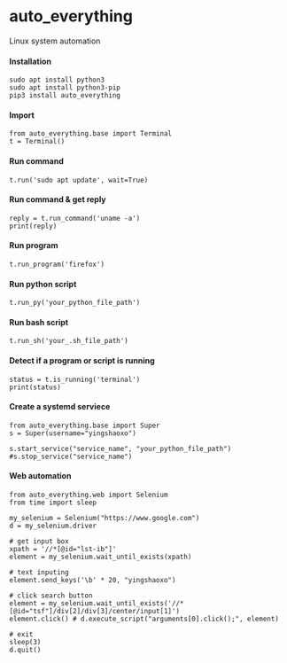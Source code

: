 # auto_everything
Linux system automation

#### Installation
```
sudo apt install python3
sudo apt install python3-pip
pip3 install auto_everything
```

#### Import
```
from auto_everything.base import Terminal
t = Terminal()
```

#### Run command
```
t.run('sudo apt update', wait=True)
```

#### Run command & get reply
```
reply = t.run_command('uname -a')
print(reply)
```

#### Run program
`t.run_program('firefox')`

#### Run python script
`t.run_py('your_python_file_path')`

#### Run bash script
`t.run_sh('your_.sh_file_path')`

#### Detect if a program or script is running
```
status = t.is_running('terminal')
print(status)
```

#### Create a systemd serviece
```
from auto_everything.base import Super
s = Super(username="yingshaoxo")

s.start_service("service_name", "your_python_file_path")
#s.stop_service("service_name")
```

#### Web automation
```
from auto_everything.web import Selenium
from time import sleep

my_selenium = Selenium("https://www.google.com")
d = my_selenium.driver

# get input box
xpath = '//*[@id="lst-ib"]'
element = my_selenium.wait_until_exists(xpath)

# text inputing
element.send_keys('\b' * 20, "yingshaoxo")

# click search button
element = my_selenium.wait_until_exists('//*[@id="tsf"]/div[2]/div[3]/center/input[1]')
element.click() # d.execute_script("arguments[0].click();", element)

# exit
sleep(3)
d.quit()
```
